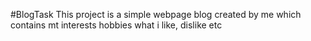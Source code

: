 #BlogTask
This project is a simple webpage blog created by me which contains mt interests hobbies what i like, dislike etc
